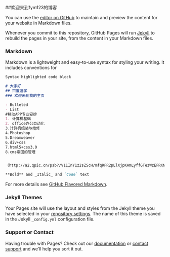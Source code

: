 ##欢迎来到fym123的博客

You can use the [editor on GitHub](https://github.com/fym123/fym123.github.io/edit/master/README.md) to maintain and preview the content for your website in Markdown files.

Whenever you commit to this repository, GitHub Pages will run [Jekyll](https://jekyllrb.com/) to rebuild the pages in your site, from the content in your Markdown files.

### Markdown

Markdown is a lightweight and easy-to-use syntax for styling your writing. It includes conventions for

```markdown
Syntax highlighted code block

# 大家好
## 百度游学
### 欢迎来到我的主页

- Bulleted
- List
#移动APP专业安排
1. 计算机基础
2. office办公自动化
3.计算机组装与维修
4.Photoshop
5.Dreamweaver
6.div+css
7.html5+css3.0
8.cms帝国的管理


（http://a2.qpic.cn/psb?/V11InY1z2sZScH/mfqRFR2pLlXjpKAmLyffGTezWzEFRKNiHf0Ap.2tztY!/b/dDwBAAAAAAAA&bo=wQOAAgAAAAARB3A!&rf=viewer_4）

**Bold** and _Italic_ and `Code` text

```

For more details see [GitHub Flavored Markdown](https://guides.github.com/features/mastering-markdown/).

### Jekyll Themes

Your Pages site will use the layout and styles from the Jekyll theme you have selected in your [repository settings](https://github.com/fym123/fym123.github.io/settings). The name of this theme is saved in the Jekyll `_config.yml` configuration file.

### Support or Contact

Having trouble with Pages? Check out our [documentation](https://help.github.com/categories/github-pages-basics/) or [contact support](https://github.com/contact) and we’ll help you sort it out.
